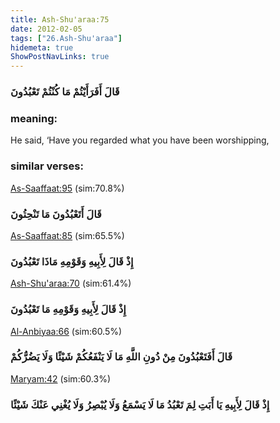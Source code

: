 ```yaml
---
title: Ash-Shu'araa:75
date: 2012-02-05
tags: ["26.Ash-Shu'araa"]
hidemeta: true 
ShowPostNavLinks: true 
---
```

### قَالَ أَفَرَأَيْتُمْ مَا كُنْتُمْ تَعْبُدُونَ
### meaning: 
He said, ‘Have you regarded what you have been worshipping,
### similar verses: 

[As-Saaffaat:95](/37/95) (sim:70.8%)

### قَالَ أَتَعْبُدُونَ مَا تَنْحِتُونَ

[As-Saaffaat:85](/37/85) (sim:65.5%)

### إِذْ قَالَ لِأَبِيهِ وَقَوْمِهِ مَاذَا تَعْبُدُونَ

[Ash-Shu'araa:70](/26/70) (sim:61.4%)

### إِذْ قَالَ لِأَبِيهِ وَقَوْمِهِ مَا تَعْبُدُونَ

[Al-Anbiyaa:66](/21/66) (sim:60.5%)

### قَالَ أَفَتَعْبُدُونَ مِنْ دُونِ اللَّهِ مَا لَا يَنْفَعُكُمْ شَيْئًا وَلَا يَضُرُّكُمْ

[Maryam:42](/19/42) (sim:60.3%)

### إِذْ قَالَ لِأَبِيهِ يَا أَبَتِ لِمَ تَعْبُدُ مَا لَا يَسْمَعُ وَلَا يُبْصِرُ وَلَا يُغْنِي عَنْكَ شَيْئًا
